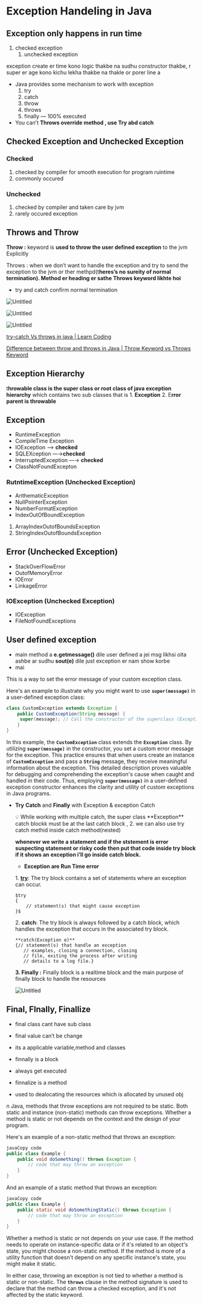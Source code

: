 # Exception Handeling in Java

## Exception only happens in run time

1. checked exception
    1. unchecked exception

exception create er time kono logic thakbe na sudhu constructor thakbe,
r super er age kono kichu lekha thakbe na thakle or porer line a

- Java provides some mechanism to work with exception
    1. try 
    2. catch
    3. throw
    4. throws
    5. finally — 100% executed
- You can’t **Throws override method , use Try abd catch**

## Checked Exception and Unchecked Exception

### Checked

1. checked by compiler for smooth execution for program ruintime
2. commonly occured 

### Unchecked

1. checked by compiler and taken care by jvm
2. rarely occured exception

## Throws and Throw

**Throw :**  keyword is **used to throw the user defined exception** to the jvm Explicitly

Throws : when we don’t want to handle the exception and try to send the exception to the jvm or ther methpd(t**heres’s no sureity of normal termination). Method er heading er sathe Throws keyword likhte hoi**

- try and catch confirm normal termination

![Untitled](Exception%20Handeling%20in%20Java%204f5ecc0b17524b9ba04859b08125c3d3/Untitled.png)

![Untitled](Exception%20Handeling%20in%20Java%204f5ecc0b17524b9ba04859b08125c3d3/Untitled%201.png)

![Untitled](Exception%20Handeling%20in%20Java%204f5ecc0b17524b9ba04859b08125c3d3/Untitled%202.png)

[try-catch Vs throws in java | Learn Coding](https://www.youtube.com/watch?v=fdQ0TtUbR5E)

[Difference between throw and throws in Java | Throw Keyword vs Throws Keyword](https://www.youtube.com/watch?v=9KwbXWQQfiE)

## Exception Hierarchy

t**hrowable class is the super class or root class of java exception hierarchy** which contains  two sub classes that is  1. **Exception**  2.  E**rror parent is throwable**

## Exception

- RuntimeException
- CompileTime Exception
- IOException —> **checked**
- SQLEXception —→**checked**
- InterruptedException —→ **checked**
- ClassNotFoundExcepton

### RutntimeException (Unchecked Exception)

- ArithematicException
- NullPointerException
- NumberFormatException
- IndexOutOfBoundException
1. ArrayIndexOutofBoundsException
2. StringIndexOutofBoundsException

## Error (Unchecked Exception)

- StackOverFlowError
- OutofMemoryError
- IOError
- LinkageError

### IOException (Unchecked Exception)

- IOException
- FileNotFoundExceptions

## User defined exception

- main method a **e.getmessage()** dile user defined a jei msg likhsi oita ashbe ar sudhu **sout(e)** dile just exception er nam show korbe
- mai

This is a way to set the error message of your custom exception class.

Here's an example to illustrate why you might want to use **`super(message)`** in a user-defined exception class:

```java
class CustomException extends Exception {
    public CustomException(String message) {
     super(message); // Call the constructor of the superclass (Exception) with the provided message
    }
}
```

In this example, the **`CustomException`** class extends the **`Exception`** class. By utilizing **`super(message)`** in the constructor, you set a custom error message for the exception. This practice ensures that when users create an instance of **`CustomException`** and pass a **`String`** message, they receive meaningful information about the exception. This detailed description proves valuable for debugging and comprehending the exception's cause when caught and handled in their code. Thus, employing **`super(message)`** in a user-defined exception constructor enhances the clarity and utility of custom exceptions in Java programs.

- **Try** **Catch** and  **Finally**  with Exception  &  exception Catch
    
    <aside>
    💡 While working with multiple catch, the super class **Exception**  catch blockk must be at the last catch block ,
    2. we can also use try catch methid inside catch method(nested)
    
    </aside>
    
    **whenever we write a statement and if the ststement is error suspecting statement or risky code then put that code inside try block if it shows an exception i’ll go inside catch block.**
    
    - **Exception are Run Time error**
    
    1. [**try**](https://www.geeksforgeeks.org/flow-control-in-try-catch-finally-in-java/): The try block contains a set of statements where an exception can occur.
    
    ```
    $try
    {
        // statement(s) that might cause exception
    }$
    ```
    
    2. **catch**: The  try block is always followed by a catch block, which handles the exception that occurs in the associated try block.
    
    ```
    **catch(Exception e)**
    {// statement(s) that handle an exception
       // examples, closing a connection, closing
       // file, exiting the process after writing
       // details to a log file.}
    ```
    
    **3. Finally :** Finally block is a realtime block and the main purpose of finally  block to handle the resources
    
    ![Untitled](Exception%20Handeling%20in%20Java%204f5ecc0b17524b9ba04859b08125c3d3/Untitled%203.png)
    

## Final, FInally, Finallize

- final class cant have sub class
- final value can’t be change
- its a applicable variable,method and classes

- finnally is a block
- always get executed

- finnalize is a method
- used to dealocating the resources which is allocated by unused obj

n Java, methods that throw exceptions are not required to be static. Both static and instance (non-static) methods can throw exceptions. Whether a method is static or not depends on the context and the design of your program.

Here's an example of a non-static method that throws an exception:

```java
javaCopy code
public class Example {
    public void doSomething() throws Exception {
        // code that may throw an exception
    }
}

```

And an example of a static method that throws an exception:

```java
javaCopy code
public class Example {
    public static void doSomethingStatic() throws Exception {
        // code that may throw an exception
    }
}

```

Whether a method is static or not depends on your use case. If the method needs to operate on instance-specific data or if it's related to an object's state, you might choose a non-static method. If the method is more of a utility function that doesn't depend on any specific instance's state, you might make it static.

In either case, throwing an exception is not tied to whether a method is static or non-static. The **`throws`** clause in the method signature is used to declare that the method can throw a checked exception, and it's not affected by the static keyword.